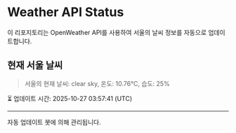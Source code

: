 
# Weather API Status

이 리포지토리는 OpenWeather API를 사용하여 서울의 날씨 정보를 자동으로 업데이트합니다.

## 현재 서울 날씨
> 서울의 현재 날씨: clear sky, 온도: 10.76°C, 습도: 25%

⏳ 업데이트 시간: 2025-10-27 03:57:41 (UTC)

---
자동 업데이트 봇에 의해 관리됩니다.
